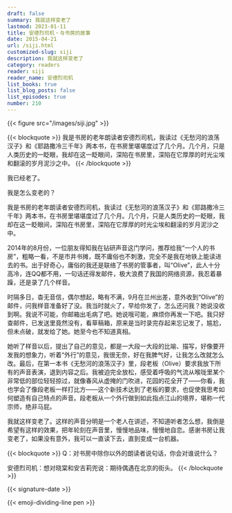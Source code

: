 ```yaml
---
draft: false
summary: 我就这样变老了
lastmod: 2023-01-11
title: 安德烈司机・与书房的故事
date: 2015-04-21
url: /siji.html
customized-slug: siji
description: 我就这样变老了
category: readers
reader: siji
reader_name: 安德烈司机
list_books: true
list_blog_posts: false
list_episodes: true
number: 210
---
```


{{< figure src="/images/siji.jpg" >}}

{{< blockquote >}}
我是书房的老年朗读者安德烈司机，我读过《无愁河的浪荡汉子》和《耶路撒冷三千年》两本书，在书房里堪堪度过了几个月。几个月，只是人类历史的一眨眼，我却在这一眨眼间，深陷在书房里，深陷在它厚厚的时光尘埃和翻滚的岁月泥沙之中。
{{< /blockquote >}}

我已经老了。

我是怎么变老的？

我是书房的老年朗读者安德烈司机，我读过《无愁河的浪荡汉子》和《耶路撒冷三千年》两本书，在书房里堪堪度过了几个月。几个月，只是人类历史的一眨眼，我却在这一眨眼间，深陷在书房里，深陷在它厚厚的时光尘埃和翻滚的岁月泥沙之中。

2014年的8月份，一位朋友得知我在钻研声音这门学问，推荐给我“一个人的书房”，粗略一看，不是市井书摊，既不庸俗也不刺激，完全不是我在地铁上能读进去的书。出于好奇心，庸俗的我还是联络了书房的管事者，叫“Olive”，此人十分高冷，连QQ都不用，一句话还得发邮件，极大浪费了我国的网络资源，我忍着暴躁，还是录了几个样音。

时隔多日，杳无音信，偶尔想起，略有不满，9月在兰州出差，意外收到“Olive”的邮件，问我样音准备好了没。我当时就火了，早给你发了，怎么还问我？她说没收到啊。我说不可能，你邮箱出毛病了吧。她说哦可能，麻烦你再发一下吧。我只好查邮件，已发送里竟然没有，看草稿箱，原来是当时录完存起来忘记发了，尴尬，但未点破，就发给了她。她至今也不知道真相。

她听了样音以后，提出了自己的意见，都是一大段一大段的比喻、描写，好像要开发我的想象力，听着“外行”的意见，我很无奈，好在我脾气好，让我怎么改就怎么改。最后，在第一本书《无愁河的浪荡汉子》里，段老板（Olive）要求我放下所有的声音表演，退到内容之后。我被迫完全放松，感受着呼吸的气流从喉咙里某个非常低的部位轻轻掠过，就像春风从虚掩的门吹进，花园的花全开了——你看，我也学会了像段老板一样打比方——这个新技术达到了老板的要求，也促使我思考如何塑造有自己特点的声音。段老板从一个外行做到如此指点江山的境界，堪称一代宗师，绝非马屁。

我就这样变老了。这样的声音分明是一个老人在讲述，不知道听者怎么想，我倒是希望有这样的效果，把年轮刻在声音里，慢慢地品味，慢慢地自恋。感谢书房让我变老了，如果没有意外，我可以一直读下去，直到变成一台机器。

{{< blockquote >}}
Q：对书房中除你以外的朗读者说句话，你会对谁说什么？

安德烈司机：想对晓棠和安吉莉兜说：期待偶遇在北京的街头。
{{< /blockquote >}}

{{< signature-date >}}

{{< emoji-dividing-line pen >}}